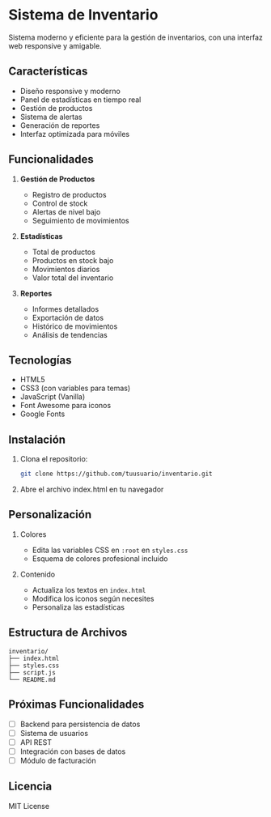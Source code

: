 # Sistema de Inventario

Sistema moderno y eficiente para la gestión de inventarios, con una interfaz web responsive y amigable.

## Características

- Diseño responsive y moderno
- Panel de estadísticas en tiempo real
- Gestión de productos
- Sistema de alertas
- Generación de reportes
- Interfaz optimizada para móviles

## Funcionalidades

1. **Gestión de Productos**
   - Registro de productos
   - Control de stock
   - Alertas de nivel bajo
   - Seguimiento de movimientos

2. **Estadísticas**
   - Total de productos
   - Productos en stock bajo
   - Movimientos diarios
   - Valor total del inventario

3. **Reportes**
   - Informes detallados
   - Exportación de datos
   - Histórico de movimientos
   - Análisis de tendencias

## Tecnologías

- HTML5
- CSS3 (con variables para temas)
- JavaScript (Vanilla)
- Font Awesome para iconos
- Google Fonts

## Instalación

1. Clona el repositorio:
   ```bash
   git clone https://github.com/tuusuario/inventario.git
   ```

2. Abre el archivo index.html en tu navegador

## Personalización

1. Colores
   - Edita las variables CSS en `:root` en `styles.css`
   - Esquema de colores profesional incluido

2. Contenido
   - Actualiza los textos en `index.html`
   - Modifica los iconos según necesites
   - Personaliza las estadísticas

## Estructura de Archivos

```
inventario/
├── index.html
├── styles.css
├── script.js
└── README.md
```

## Próximas Funcionalidades

- [ ] Backend para persistencia de datos
- [ ] Sistema de usuarios
- [ ] API REST
- [ ] Integración con bases de datos
- [ ] Módulo de facturación

## Licencia

MIT License
